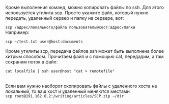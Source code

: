 Кроме выполнения команд, можно копировать файлы по ssh. Для этого используется утилита scp. Просто укажите файл, который нужно передать, удаленный сервер и папку на сервере, вот:


`scp /адрес/локального/файла пользователь@хост:адрес/папки`  
Например:


`scp ~/test.txt user@host:documents`


Кроме утилиты scp, передача файлов ssh может быть выполнена более хитрым способом. Прочитаем файл и с помощью cat, передадим, а там сохраним поток в файл:


`cat localfile | ssh user@host "cat > remotefile"`  
 


Если вам нужно наоборот скопировать файлы с удаленного хоста на локальный, то ваш хост и удаленный меняются местами  
`scp root@191.162.0.2:/writing/articles/SCP.zip ~/dir`

